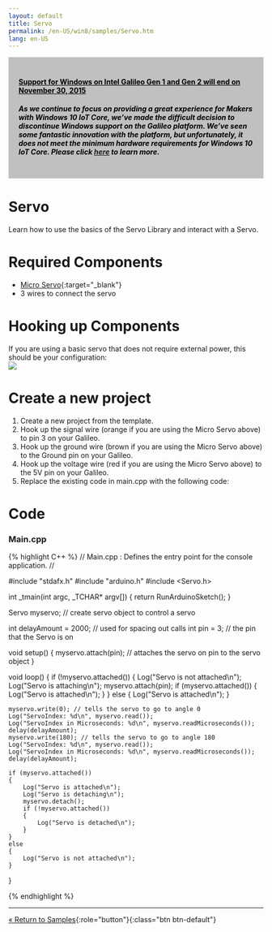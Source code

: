 ```yaml
---
layout: default
title: Servo
permalink: /en-US/win8/samples/Servo.htm
lang: en-US
---
```


<div style="background-color:Silver; color:black; padding:20px;">
	<h4><u>Support for Windows on Intel Galileo Gen 1 and Gen 2 will end on November 30, 2015</u></h4>
	<p><h5>As we continue to focus on providing a great experience for Makers with Windows 10 IoT Core, we’ve made the difficult decision to discontinue Windows support on the Galileo platform. We’ve seen some fantastic innovation with the platform, but unfortunately, it does not meet the minimum hardware requirements for Windows 10 IoT Core. Please click <a href="http://go.microsoft.com/fwlink/?LinkId=690091" target="_blank">here</a> to learn more.</h5></p>
</div>

# Servo
Learn how to use the basics of the Servo Library and interact with a Servo.

# Required Components
* [Micro Servo](http://www.adafruit.com/products/169){:target="_blank"}
* 3 wires to connect the servo

# Hooking up Components
If you are using a basic servo that does not require external power, this should be your configuration:<br/>
![]({{site.baseurl}}/images/ServoDiagram.png)

# Create a new project

1. Create a new project from the template.
1. Hook up the signal wire (orange if you are using the Micro Servo above) to pin 3 on your Galileo.
1. Hook up the ground wire (brown if you are using the Micro Servo above) to the Ground pin on your Galileo.
1. Hook up the voltage wire (red if you are using the Micro Servo above) to the 5V pin on your Galileo.
1. Replace the existing code in main.cpp with the following code:

# Code

### Main.cpp
{% highlight C++ %}
// Main.cpp : Defines the entry point for the console application.
//

#include "stdafx.h"
#include "arduino.h"
#include <Servo.h>

int _tmain(int argc, _TCHAR* argv[])
{
    return RunArduinoSketch();
}

Servo myservo;  // create servo object to control a servo

int delayAmount = 2000; // used for spacing out calls
int pin = 3; // the pin that the Servo is on

void setup()
{
    myservo.attach(pin);  // attaches the servo on pin to the servo object
}

void loop()
{
    if (!myservo.attached())
    {
        Log("Servo is not attached\n");
        Log("Servo is attaching\n");
        myservo.attach(pin);
        if (myservo.attached())
        {
            Log("Servo is attached\n");
        }
    }
    else
    {
        Log("Servo is attached\n");
    }

    myservo.write(0); // tells the servo to go to angle 0
    Log("ServoIndex: %d\n", myservo.read());
    Log("ServoIndex in Microseconds: %d\n", myservo.readMicroseconds());
    delay(delayAmount);
    myservo.write(180); // tells the servo to go to angle 180
    Log("ServoIndex: %d\n", myservo.read());
    Log("ServoIndex in Microseconds: %d\n", myservo.readMicroseconds());
    delay(delayAmount);

    if (myservo.attached())
    {
        Log("Servo is attached\n");
        Log("Servo is detaching\n");
        myservo.detach();
        if (!myservo.attached())
        {
            Log("Servo is detached\n");
        }
    }
    else
    {
        Log("Servo is not attached\n");
    }
}

{% endhighlight %}

---

[&laquo; Return to Samples](SampleApps.htm){:role="button"}{:class="btn btn-default"}
